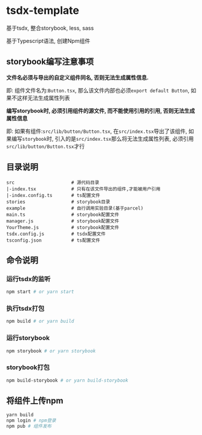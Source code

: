 # tsdx-template

基于tsdx, 整合storybook, less, sass

基于Typescript语法, 创建Npm组件

## storybook编写注意事项

**文件名必须与导出的自定义组件同名, 否则无法生成属性信息.**

即: 组件文件名为:`Button.tsx`, 那么该文件内部也必须`export default Button`, 如果不这样无法生成属性列表

**编写storybook时, 必须引用组件的源文件, 而不能使用引用的引用, 否则无法生成属性信息**

即: 如果有组件:`src/lib/button/Button.tsx`, 在`src/index.tsx`导出了该组件, 如果编写`storybook`时, 引入的是`src/index.tsx`那么将无法生成属性列表, 必须引用`src/lib/button/Button.tsx`才行

## 目录说明

```
src                     # 源代码目录
|-index.tsx             # 只有在该文件导出的组件,才能被用户引用
|-index.config.ts       # ts配置文件
stories                 # storybook目录
example                 # 自行调用实验目录(基于parcel)
main.ts                 # storybook配置文件
manager.js              # storybook配置文件
YourTheme.js            # storybook配置文件
tsdx.config.js          # tsdx配置文件
tsconfig.json           # ts配置文件
```

## 命令说明

### 运行tsdx的监听

```bash
npm start # or yarn start
```

### 执行tsdx打包

```bash
npm build # or yarn build
```

### 运行storybook

```bash
npm storybook # or yarn storybook
```

### storybook打包

```bash
npm build-storybook # or yarn build-storybook
```

## 将组件上传npm

```bash
yarn build
npm login # npm登录
npm pub # 组件发布
```

